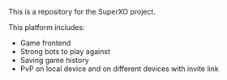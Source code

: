 This is a repository for the SuperXO project.

This platform includes:
- Game frontend
- Strong bots to play against
- Saving game history
- PvP on local device and on different devices with invite link
